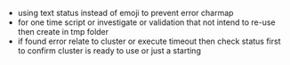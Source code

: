 - using text status instead of emoji to prevent error charmap
- for one time script or investigate or validation that not intend to re-use then create in tmp folder
- if found error relate to cluster or execute timeout then check status first to confirm cluster is ready to use or just a starting